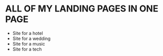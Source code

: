 # ALL OF MY LANDING PAGES IN ONE PAGE #

* Site for a hotel
* Site for a wedding
* Site for a music
* Site for a tech

